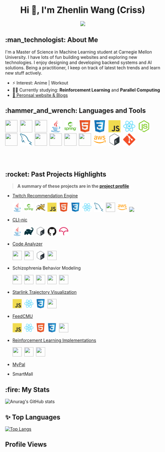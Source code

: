 <div id="header" align="center">
  <h1>Hi 👋, I'm Zhenlin Wang (Criss)</h1>
  <img src="https://media.giphy.com/media/3kPDmoWdBpQPNhCnUG/giphy.gif" width="300"/>
  
</div>

<h2> :man_technologist: About Me </h2>

I'm a Master of Science in Machine Learning student at Carnegie Mellon University. I have lots of fun building websites and exploring new technologies. I enjoy designing and developing backend systems and AI solutions. Being a practitioner, I keep on track of latest tech trends and learn new stuff actively.
- ⚡ Interest: Anime | Workout 
- 👨‍🏫 Currently studying: **Reinforcement Learning** and **Parallel Computing**
- [:ledger: Peronsal website & Blogs](http://criss-wang.github.io)

<h2> :hammer_and_wrench: Languages and Tools </h2>
<div>
  <img src="https://cdn.jsdelivr.net/gh/devicons/devicon/icons/cplusplus/cplusplus-original.svg" width="40" height="40"/>&nbsp;
  <img src="https://cdn.jsdelivr.net/gh/devicons/devicon/icons/python/python-original.svg" width="40" height="40"/>&nbsp;
  <img src="https://cdn.jsdelivr.net/gh/devicons/devicon/icons/pytorch/pytorch-original.svg" width="40" height="40"/>&nbsp;
  <img src="https://github.com/devicons/devicon/blob/master/icons/java/java-original.svg" title="Java" alt="Java" width="40" height="40"/>&nbsp;
  <img src="https://github.com/devicons/devicon/blob/master/icons/spring/spring-original-wordmark.svg" title="Spring" alt="Spring" width="40" height="40"/>&nbsp;
  <img src="https://github.com/devicons/devicon/blob/master/icons/html5/html5-original.svg" title="HTML5" alt="HTML" width="40" height="40"/>&nbsp; 
  <img src="https://github.com/devicons/devicon/blob/master/icons/css3/css3-original.svg"  title="CSS3" alt="CSS" width="40" height="40"/>&nbsp;
  <img src="https://github.com/devicons/devicon/blob/master/icons/javascript/javascript-original.svg" title="JavaScript" alt="JavaScript" width="40" height="40"/>&nbsp;
  <img src="https://github.com/devicons/devicon/blob/master/icons/react/react-original.svg" title="React" alt="React" width="40" height="40"/>&nbsp;
  <img src="https://github.com/devicons/devicon/blob/master/icons/nodejs/nodejs-original.svg" title="NodeJS" alt="NodeJS" height="40"/>&nbsp;
  <img src="https://cdn.jsdelivr.net/gh/devicons/devicon/icons/d3js/d3js-original.svg"  width="40" height="40"/>&nbsp;
  <img src="https://github.com/devicons/devicon/blob/master/icons/mysql/mysql-original.svg" title="MySQL"  alt="MySQL" width="40" height="40"/>&nbsp;
  <img src="https://cdn.jsdelivr.net/gh/devicons/devicon/icons/mongodb/mongodb-original.svg" width="40" height="40"/>&nbsp;
  <img src="https://cdn.jsdelivr.net/gh/devicons/devicon/icons/nginx/nginx-original.svg" width="40" height="40"/>&nbsp;
  <img src="https://cdn.jsdelivr.net/gh/devicons/devicon/icons/docker/docker-original.svg" width="40" height="40"/>&nbsp;
  <img src="https://cdn.jsdelivr.net/gh/devicons/devicon/icons/kubernetes/kubernetes-plain.svg" width="40" height="40"/>&nbsp;
  <img src="https://github.com/devicons/devicon/blob/master/icons/amazonwebservices/amazonwebservices-plain-wordmark.svg" title="AWS" alt="AWS" width="40" height="40"/>&nbsp;
  <img src="https://github.com/devicons/devicon/blob/master/icons/bash/bash-original.svg" title="bash" alt="bash" width="40" height="40"/>&nbsp;
  <img src="https://github.com/devicons/devicon/blob/master/icons/git/git-original.svg" title="Git" **alt="Git" width="40" height="40"/>
</div>

<br/><br/>

<h2> :rocket: Past Projects Highlights </h2>

> **A summary of these projects are in the [project profile](https://criss-wang.github.io/post/projects)**

- [Twitch Recommendation Engine](https://twitch-plus.herokuapp.com)
  
  <img src="https://github.com/devicons/devicon/blob/master/icons/java/java-original.svg" title="Java" alt="Java" width="30" height="30"/>&nbsp;
  <img src="https://github.com/devicons/devicon/blob/master/icons/spring/spring-original-wordmark.svg" title="Spring" alt="Spring" width="30" height="30"/>&nbsp;
  <img src="https://github.com/devicons/devicon/blob/master/icons/tomcat/tomcat-original.svg" width="30" height="30"/>&nbsp;
  <img src="https://github.com/devicons/devicon/blob/master/icons/javascript/javascript-original.svg" title="JavaScript" alt="JavaScript" width="30" height="30"/>&nbsp;
  <img src="https://github.com/devicons/devicon/blob/master/icons/html5/html5-original.svg" title="HTML5" alt="HTML" width="30" height="30"/>&nbsp;
  <img src="https://github.com/devicons/devicon/blob/master/icons/css3/css3-original.svg"  title="CSS3" alt="CSS" width="30" height="30"/>&nbsp;
  <img src="https://github.com/devicons/devicon/blob/master/icons/react/react-original.svg" title="React" alt="React" width="30" height="30"/>&nbsp;
  <img src="https://github.com/devicons/devicon/blob/master/icons/mysql/mysql-original.svg" title="MySQL" alt="MySQL" width="30" height="30"/>&nbsp;
  <img src="https://cdn.jsdelivr.net/gh/devicons/devicon/icons/docker/docker-original.svg" width="30" height="30"/>&nbsp;
  <img src="https://github.com/devicons/devicon/blob/master/icons/amazonwebservices/amazonwebservices-plain-wordmark.svg" width="30" height="30"/>&nbsp;
  <img src="https://svn.apache.org/repos/asf/comdev/project-logos/originals/maven.svg" height="25"/>
  
- [CLI-nic](https://ay2021s1-cs2103-w14-4.github.io/tp/)
  
  <img src="https://github.com/devicons/devicon/blob/master/icons/java/java-original.svg" title="Java" alt="Java" width="30" height="30"/>&nbsp;
  <img src="https://github.com/devicons/devicon/blob/master/icons/gradle/gradle-plain.svg" title="Java" alt="Java" width="30" height="30"/>&nbsp;
  <img src="https://github.com/devicons/devicon/blob/master/icons/bash/bash-plain.svg" title="bash" alt="bash" width="30" height="30"/>&nbsp;
  <img src="https://github.com/devicons/devicon/blob/master/icons/github/github-original.svg" title="bash" alt="bash" width="30" height="30"/>&nbsp;
  <img src="https://github.com/devicons/devicon/blob/master/icons/codecov/codecov-plain.svg" title="bash" alt="bash" width="30" height="30"/>&nbsp;
  
- [Code Analyzer](https://github.com/Criss-Wang/Code-Analyzer)

  <img src="https://cdn.jsdelivr.net/gh/devicons/devicon/icons/cplusplus/cplusplus-original.svg" width="30" height="30"/>&nbsp;
  <img src="https://cdn.jsdelivr.net/gh/devicons/devicon/icons/cmake/cmake-original.svg" width="30" height="30"/>&nbsp;
  <img src="https://github.com/devicons/devicon/blob/master/icons/bash/bash-plain.svg" title="bash" alt="bash" width="30" height="30"/>&nbsp;
  <img src="https://cdn.jsdelivr.net/gh/devicons/devicon/icons/linux/linux-original.svg" width="30" height="30"/>&nbsp;

- Schizophrenia Behavior Modeling

  <img src="https://cdn.jsdelivr.net/gh/devicons/devicon/icons/python/python-original.svg" width="30" height="30"/>&nbsp;
  <img src="https://cdn.jsdelivr.net/gh/devicons/devicon/icons/pytorch/pytorch-original.svg" width="30" height="30"/>&nbsp;
  <img src="https://cdn.jsdelivr.net/gh/devicons/devicon/icons/jupyter/jupyter-original.svg" width="30" height="30"/>&nbsp;
  <img src="https://cdn.jsdelivr.net/gh/devicons/devicon/icons/pandas/pandas-original.svg" width="30" height="30"/>&nbsp;
  <img src="https://cdn.jsdelivr.net/gh/devicons/devicon/icons/amazonwebservices/amazonwebservices-plain-wordmark.svg" width="30" height="30"/>&nbsp;
  
- [Starlink Trajectory Visualization](https://github.com/Criss-Wang/Satellite-Tracker)      
  
  <img src="https://github.com/devicons/devicon/blob/master/icons/javascript/javascript-original.svg" title="JavaScript" alt="JavaScript" width="30" height="30"/>&nbsp;
  <img src="https://github.com/devicons/devicon/blob/master/icons/react/react-original.svg" title="React" alt="React" width="30" height="30"/>&nbsp;
  <img src="https://github.com/devicons/devicon/blob/master/icons/css3/css3-original.svg"  title="CSS3" alt="CSS" width="30" height="30"/>&nbsp;
  <img src="https://cdn.jsdelivr.net/gh/devicons/devicon/icons/d3js/d3js-original.svg"  width="30" height="30"/>&nbsp;
                                    
- [FeedCMU](https://github.com/sanjana-shriram/hackcmu/tree/main/feedcmu)

  <img src="https://github.com/devicons/devicon/blob/master/icons/javascript/javascript-original.svg" title="JavaScript" alt="JavaScript" width="30" height="30"/>&nbsp;
  <img src="https://github.com/devicons/devicon/blob/master/icons/react/react-original.svg" title="React" alt="React" width="30" height="30"/>&nbsp;
  <img src="https://github.com/devicons/devicon/blob/master/icons/html5/html5-original.svg" title="HTML5" alt="HTML" width="30" height="30"/>&nbsp;
  <img src="https://github.com/devicons/devicon/blob/master/icons/css3/css3-original.svg"  title="CSS3" alt="CSS" width="30" height="30"/>&nbsp;
  <img src="https://cdn.jsdelivr.net/gh/devicons/devicon/icons/googlecloud/googlecloud-original.svg" width="30" height="30"/>&nbsp;
  
- [Reinforcement Learning Implementations](https://github.com/Criss-Wang/Deep-Reinforcement-Learning-Implementations)

  <img src="https://cdn.jsdelivr.net/gh/devicons/devicon/icons/python/python-original.svg" width="30" height="30"/>&nbsp;
  <img src="https://cdn.jsdelivr.net/gh/devicons/devicon/icons/pytorch/pytorch-original.svg" width="30" height="30"/>&nbsp;
  <img src="https://cdn.jsdelivr.net/gh/devicons/devicon/icons/jupyter/jupyter-original.svg" width="30" height="30"/>&nbsp;
  
- [MyPal](https://mypal-nus.herokuapp.com/)

- SmartMall

<!-- - AppStore: A Cloud and React based App Purchase Platform -->
<!-- - Tinnews: A Tinder-like News App     -->

<h2> :fire: My Stats </h2>

<!-- [![GitHub Streak](http://github-readme-streak-stats.herokuapp.com?user=criss-wang&theme=java-dark)](https://git.io/streak-stats) -->
![Anurag's GitHub stats](https://github-readme-stats.vercel.app/api?username=criss-wang&show_icons=true&theme=nord&count_private=true&hide=contribs)

<h2> ✨ Top Languages </h2>

[![Top Langs](https://github-readme-stats-2i6jc4br0-criss-wang.vercel.app/api/top-langs/?username=criss-wang&layout=compact&theme=nord&exclude_repo=github-readme-stats&hide=jupyter%20notebook,html,css,stylus&langs_count=5)](https://github.com/anuraghazra/github-readme-stats)

<h2> Profile Views </h2>
<img src="https://komarev.com/ghpvc/?username=criss-wang&style=flat-round&color=blue" alt=""/>


<!--
**Criss-Wang/Criss-Wang** is a ✨ _special_ ✨ repository because its `README.md` (this file) appears on your GitHub profile.

Here are some ideas to get you started:

- 🔭 I’m currently working on ...
- 🌱 I’m currently learning ...
- 👯 I’m looking to collaborate on ...
- 🤔 I’m looking for help with ...
- 💬 Ask me about ...
- 📫 How to reach me: ...
- 😄 Pronouns: ...
- ⚡ Interest: Anime | Workout 
-->
